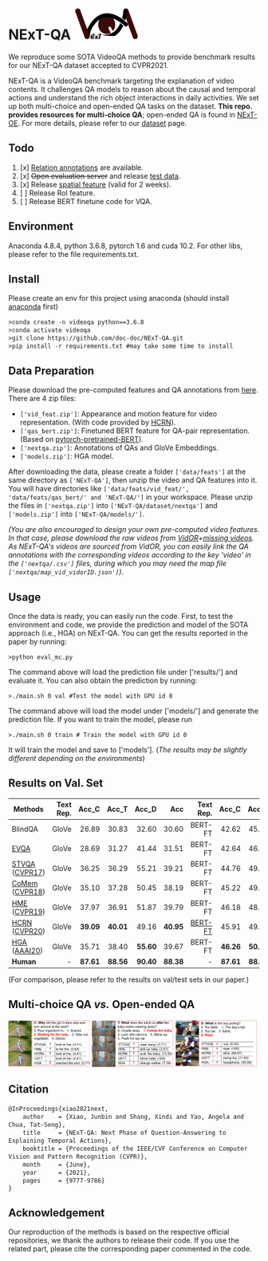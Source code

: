 # NExT-QA <img src="images/logo.png" height="64" width="128">

We reproduce some SOTA VideoQA methods to provide benchmark results for our NExT-QA dataset accepted to CVPR2021. 

NExT-QA is a VideoQA benchmark targeting the explanation of video contents. It challenges QA models to reason about the causal and temporal actions and understand the rich object interactions in daily activities. We set up both multi-choice and open-ended QA tasks on the dataset. <strong>This repo. provides resources for multi-choice QA</strong>; open-ended QA is found in [NExT-OE](https://github.com/doc-doc/NExT-OE). For more details, please refer to our [dataset](https://doc-doc.github.io/docs/nextqa.html) page.

## Todo
1. [x] [Relation annotations](https://drive.google.com/file/d/1RW8ck39n-yScGrOZWJ7gBr1jH3Iy4SSl/view?usp=sharing) are available.
2. [x] <s>Open evaluation server</s> and release [test data](https://drive.google.com/file/d/1OuhKqi5IOTm6RDAMJqhRN5lEdZzt3y2i/view?usp=sharing).
3. [x] Release [spatial feature](https://drive.google.com/file/d/1yJ30T1oAjJ8cO3nHQID0EmIm-yQHdYkK/view?usp=sharing) (valid for 2 weeks).
4. [ ] Release RoI feature.
5. [ ] Release BERT finetune code for VQA.

## Environment

Anaconda 4.8.4, python 3.6.8, pytorch 1.6 and cuda 10.2. For other libs, please refer to the file requirements.txt.

## Install
Please create an env for this project using anaconda (should install [anaconda](https://docs.anaconda.com/anaconda/install/linux/) first)
```
>conda create -n videoqa python==3.6.8
>conda activate videoqa
>git clone https://github.com/doc-doc/NExT-QA.git
>pip install -r requirements.txt #may take some time to install
```
## Data Preparation
Please download the pre-computed features and QA annotations from [here](https://drive.google.com/drive/folders/1gKRR2es8-gRTyP25CvrrVtV6aN5UxttF?usp=sharing). There are 4 zip files: 
- ```['vid_feat.zip']```: Appearance and motion feature for video representation. (With code provided by [HCRN](https://github.com/thaolmk54/hcrn-videoqa)).
- ```['qas_bert.zip']```: Finetuned BERT feature for QA-pair representation. (Based on [pytorch-pretrained-BERT](https://github.com/LuoweiZhou/pytorch-pretrained-BERT/)).
- ```['nextqa.zip']```: Annotations of QAs and GloVe Embeddings. 
- ```['models.zip']```: HGA model. 

After downloading the data, please create a folder ```['data/feats']``` at the same directory as ```['NExT-QA']```, then unzip the video and QA features into it. You will have directories like ```['data/feats/vid_feat/', 'data/feats/qas_bert/' and 'NExT-QA/']``` in your workspace. Please unzip the files in ```['nextqa.zip']``` into ```['NExT-QA/dataset/nextqa']``` and ```['models.zip']``` into ```['NExT-QA/models/']```. 

*(You are also encouraged to design your own pre-computed video features. In that case, please download the raw videos from [VidOR](https://xdshang.github.io/docs/vidor.html)+[missing videos](https://drive.google.com/file/d/12WCsaOOlDQNaXILSxvL-hIM3TxV15dV3/view?usp=sharing). As NExT-QA's videos are sourced from VidOR, you can easily link the QA annotations with the corresponding videos according to the key 'video' in the ```['nextqa/.csv']``` files, during which you may need the map file ```['nextqa/map_vid_vidorID.json']```)*.


## Usage
Once the data is ready, you can easily run the code. First, to test the environment and code, we provide the prediction and model of the SOTA approach (i.e., HGA) on NExT-QA. 
You can get the results reported in the paper by running: 
```
>python eval_mc.py
```
The command above will load the prediction file under ['results/'] and evaluate it. 
You can also obtain the prediction by running: 
```
>./main.sh 0 val #Test the model with GPU id 0
```
The command above will load the model under ['models/'] and generate the prediction file.
If you want to train the model, please run
```
>./main.sh 0 train # Train the model with GPU id 0
```
It will train the model and save to ['models']. (*The results may be slightly different depending on the environments*)
## Results on Val. Set
| Methods                  | Text Rep. | Acc_C | Acc_T | Acc_D | Acc | Text Rep. | Acc_C | Acc_T | Acc_D | Acc   |
| -------------------------| --------: | ----: | ----: | ----: | ---:| --------: | ----: | ----: | ----: | ----: |
| BlindQA                  |   GloVe   | 26.89 | 30.83 | 32.60 | 30.60 | BERT-FT | 42.62 | 45.53 | 43.89 | 43.76 |
| [EVQA](https://github.com/doc-doc/NExT-QA/blob/main/networks/VQAModel/EVQA.py)                     |   GloVe   | 28.69 | 31.27 | 41.44 | 31.51 | BERT-FT | 42.64 | 46.34 | 45.82 | 44.24 |
| [STVQA](https://github.com/doc-doc/NExT-QA/blob/main/networks/VQAModel/STVQA.py) ([CVPR17](https://openaccess.thecvf.com/content_cvpr_2017/papers/Jang_TGIF-QA_Toward_Spatio-Temporal_CVPR_2017_paper.pdf))  |   GloVe   | 36.25 | 36.29 | 55.21 | 39.21 | BERT-FT | 44.76 | 49.26 | 55.86 | 47.94 |
| [CoMem](https://github.com/doc-doc/NExT-QA/blob/main/networks/VQAModel/CoMem.py) ([CVPR18](https://openaccess.thecvf.com/content_cvpr_2018/CameraReady/1924.pdf))  |   GloVe   | 35.10 | 37.28 | 50.45 | 38.19 | BERT-FT | 45.22 | 49.07 | 55.34 | 48.04 |
| [HME](https://github.com/doc-doc/NExT-QA/blob/main/networks/VQAModel/HME.py) ([CVPR19](https://openaccess.thecvf.com/content_CVPR_2019/papers/Fan_Heterogeneous_Memory_Enhanced_Multimodal_Attention_Model_for_Video_Question_Answering_CVPR_2019_paper.pdf))    |   GloVe   | 37.97 | 36.91 | 51.87 | 39.79 | BERT-FT | 46.18 | 48.20 | 58.30 | 48.72 |
| [HCRN](https://github.com/thaolmk54/hcrn-videoqa) ([CVPR20](https://openaccess.thecvf.com/content_CVPR_2020/papers/Le_Hierarchical_Conditional_Relation_Networks_for_Video_Question_Answering_CVPR_2020_paper.pdf))   |   GloVe   | **39.09** | **40.01** | 49.16 | **40.95** | [BERT-FT](https://github.com/doc-doc/HCRN-BERT) | 45.91 | 49.26 | 53.67 | 48.20 |
| [HGA](https://github.com/doc-doc/NExT-QA/blob/main/networks/VQAModel/HGA.py) ([AAAI20](https://ojs.aaai.org//index.php/AAAI/article/view/6767))   |   GloVe   | 35.71 | 38.40 | **55.60** | 39.67 | BERT-FT | **46.26** | **50.74** | **59.33** | **49.74** |
| **Human**                |    -      | **87.61** | **88.56** | **90.40** | **88.38** |  -  | **87.61** | **88.56** | **90.40** | **88.38** |

(For comparison, please refer to the results on val/test sets in our paper.)
## Multi-choice QA *vs.* Open-ended QA
![vis mc_oe](./images/res-mc-oe.png)
## Citation
```
@InProceedings{xiao2021next,
    author    = {Xiao, Junbin and Shang, Xindi and Yao, Angela and Chua, Tat-Seng},
    title     = {NExT-QA: Next Phase of Question-Answering to Explaining Temporal Actions},
    booktitle = {Proceedings of the IEEE/CVF Conference on Computer Vision and Pattern Recognition (CVPR)},
    month     = {June},
    year      = {2021},
    pages     = {9777-9786}
}
```
## Acknowledgement
Our reproduction of the methods is based on the respective official repositories, we thank the authors to release their code. If you use the related part, please cite the corresponding paper commented in the code.

